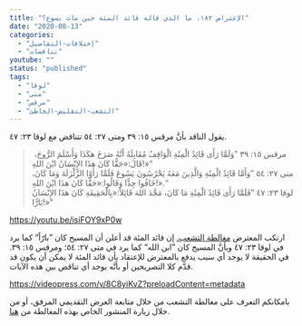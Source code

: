```yaml
---
title: "الإعتراض ١٨٢، ما الذي قاله قائد المئة حين مات يسوع؟"
date: "2020-08-13"
categories: 
  - "إختلافات-التفاصيل"
  - "تناقضات"
youtube: ""
status: "published"
tags: 
  - "لوقا"
  - "متى"
  - "مرقس"
  - "التشعب-التقليص-الخاطئ"
---
```


يقول الناقد بأنَّ مرقس ١٥: ٣٩ ومتى ٢٧: ٥٤ تتناقض مع لوقا ٢٣: ٤٧.

>  مرقس ١٥: ٣٩ ”وَلَمَّا رَأَى قَائِدُ الْمِئَةِ الْوَاقِفُ مُقَابِلَهُ أَنَّهُ صَرَخَ هكَذَا وَأَسْلَمَ الرُّوحَ، قَالَ:«حَقًّا كَانَ هذَا الإِنْسَانُ ابْنَ اللهِ!»“  
> متى ٢٧: ٥٤ ”وَأَمَّا قَائِدُ الْمِئَةِ وَالَّذِينَ مَعَهُ يَحْرُسُونَ يَسُوعَ فَلَمَّا رَأَوْا الزَّلْزَلَةَ وَمَا كَانَ، خَافُوا جِدًّا وَقَالُوا:«حَقًّا كَانَ هذَا ابْنَ اللهِ!».“  
> لوقا ٢٣: ٤٧ ”فَلَمَّا رَأَى قَائِدُ الْمِئَةِ مَا كَانَ، مَجَّدَ اللهَ قَائِلاً:«بِالْحَقِيقَةِ كَانَ هذَا الإِنْسَانُ بَارًّا!»“

https://youtu.be/isiFOY9xP0w

ارتكب المعترض [مغالطة التشعب.](https://reasonofhope.com/2019/07/25/bifurcation/) إن قائد المئة قد أعلن أن المسيح كان ”بارّاً“ كما يرد في لوقا ٢٣: ٤٧ وبأنَّ المسيح كان ”ابن الله“ كما يرد في متى ٢٧: ٥٤؛ ومرقس ١٥: ٣٩. في الحقيقة لا يوجد أي سبب يدفع بالمعترض للإعتقاد بأن قائد المئة لا يمكن أن يكون قد قدَّم كلا التصريحين أو بأنَّه يوجد أي تناقض بين هذه الآيات.

https://videopress.com/v/8C8yiKvZ?preloadContent=metadata

بامكانكم التعرف على مغالطة التشعب من خلال متابعة العرض التقديمي المرفق، أو من خلال زيارة المنشور الخاص بهذه المغالطة من [هنا](https://reasonofhope.com/2019/07/25/bifurcation/).
